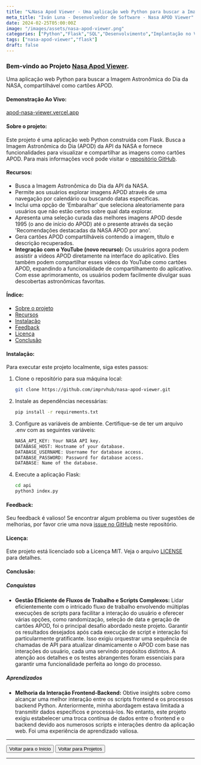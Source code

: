 ```yaml
---
title: "🪐Nasa Apod Viewer - Uma aplicação web Python para buscar a Imagem Astronômica do Dia da NASA, compartilhável como cartões APOD."
meta_title: "Iván Luna - Desenvolvedor de Software - Nasa APOD Viewer"
date: 2024-02-25T05:00:00Z
image: "/images/assets/nasa-apod-viewer.png"
categories: ["Python","Flask","SQL","Desenvolvimento","Implantação no Vercel"]
tags: ["nasa-apod-viewer","flask"]
draft: false
---
```


### Bem-vindo ao Projeto [Nasa Apod Viewer](https://apod-nasa-viewer.vercel.app/).

Uma aplicação web Python para buscar a Imagem Astronômica do Dia da NASA, compartilhável como cartões APOD.

#### Demonstração Ao Vivo:

[apod-nasa-viewer.vercel.app](https://apod-nasa-viewer.vercel.app)

#### Sobre o projeto:

Este projeto é uma aplicação web Python construída com Flask. Busca a Imagem Astronômica do Dia (APOD) da API da NASA e fornece funcionalidades para visualizar e compartilhar as imagens como cartões APOD. Para mais informações você pode visitar o [repositório GitHub](https://github.com/imprvhub/nasa-apod-viewer).

#### Recursos:

- Busca a Imagem Astronômica do Dia da API da NASA.
- Permite aos usuários explorar imagens APOD através de uma navegação por calendário ou buscando datas específicas.
- Inclui uma opção de 'Embaralhar' que seleciona aleatoriamente para usuários que não estão certos sobre qual data explorar.
- Apresenta uma seleção curada das melhores imagens APOD desde 1995 (o ano de início do APOD) até o presente através da seção 'Recomendações destacadas da NASA APOD por ano'.
- Gera cartões APOD compartilháveis contendo a imagem, título e descrição recuperados.
- **Integração com o YouTube (novo recurso):** Os usuários agora podem assistir a vídeos APOD diretamente na interface do aplicativo. Eles também podem compartilhar esses vídeos do YouTube como cartões APOD, expandindo a funcionalidade de compartilhamento do aplicativo. Com esse aprimoramento, os usuários podem facilmente divulgar suas descobertas astronômicas favoritas.

#### Índice:

- [Sobre o projeto](#sobre-o-projeto)
- [Recursos](#recursos)
- [Instalação](#instalação)
- [Feedback](#feedback)
- [Licença](#licença)
- [Conclusão](#conclusão)

#### Instalação:

Para executar este projeto localmente, siga estes passos:

1. Clone o repositório para sua máquina local:

   ```bash
   git clone https://github.com/imprvhub/nasa-apod-viewer.git
   ```

2. Instale as dependências necessárias:

    ```bash
   pip install -r requirements.txt
   ```

3. Configure as variáveis de ambiente. Certifique-se de ter um arquivo .env com as seguintes variáveis:

     ```bash
    NASA_API_KEY: Your NASA API key.
    DATABASE_HOST: Hostname of your database.
    DATABASE_USERNAME: Username for database access.
    DATABASE_PASSWORD: Password for database access.
    DATABASE: Name of the database.
   ```

4. Execute a aplicação Flask:
    ```bash
   cd api
   python3 index.py
   ```

#### Feedback:

Seu feedback é valioso! Se encontrar algum problema ou tiver sugestões de melhorias, por favor crie uma nova [issue no GitHub](https://github.com/imprvhub/nasa-apod-viewer/issues/new) neste repositório.

#### Licença:

Este projeto está licenciado sob a Licença MIT. Veja o arquivo [LICENSE](https://github.com/imprvhub/nasa-apod-viewer/blob/main/LICENSE.md) para detalhes.

#### Conclusão:

##### Conquistas

- **Gestão Eficiente de Fluxos de Trabalho e Scripts Complexos:** Lidar eficientemente com o intricado fluxo de trabalho envolvendo múltiplas execuções de scripts para facilitar a interação do usuário e oferecer várias opções, como randomização, seleção de data e geração de cartões APOD, foi o principal desafio abordado neste projeto. Garantir os resultados desejados após cada execução de script e interação foi particularmente gratificante. Isso exigiu orquestrar uma sequência de chamadas de API para atualizar dinamicamente o APOD com base nas interações do usuário, cada uma servindo propósitos distintos. A atenção aos detalhes e os testes abrangentes foram essenciais para garantir uma funcionalidade perfeita ao longo do processo.

##### Aprendizados

- **Melhoria da Interação Frontend-Backend:** Obtive insights sobre como alcançar uma melhor interação entre os scripts frontend e os processos backend Python. Anteriormente, minha abordagem estava limitada a transmitir dados específicos e processá-los. No entanto, este projeto exigiu estabelecer uma troca contínua de dados entre o frontend e o backend devido aos numerosos scripts e interações dentro da aplicação web. Foi uma experiência de aprendizado valiosa.

---
<div class="flex justify-between">
      <button class="btn btn-primary" onclick="window.location.href='/';">Voltar para o Início</button>
      <button class="btn btn-primary" onclick="window.location.href='/projetos';">Voltar para Projetos</button>     
</div>

---
